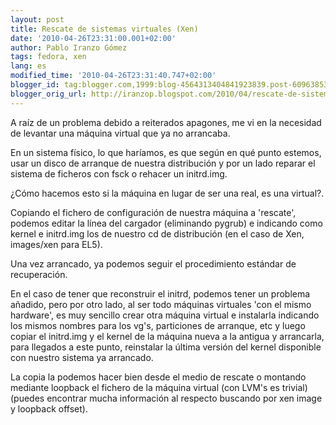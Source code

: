 ```yaml
---
layout: post
title: Rescate de sistemas virtuales (Xen)
date: '2010-04-26T23:31:00.001+02:00'
author: Pablo Iranzo Gómez
tags: fedora, xen
lang: es
modified_time: '2010-04-26T23:31:40.747+02:00'
blogger_id: tag:blogger.com,1999:blog-4564313404841923839.post-6096385341740071760
blogger_orig_url: http://iranzop.blogspot.com/2010/04/rescate-de-sistemas-virtuales-xen.html
---
```


A raíz de un problema debido a reiterados apagones, me vi en la necesidad de
levantar una máquina virtual que ya no arrancaba.

En un sistema físico, lo que haríamos, es que según en qué punto estemos,
usar un disco de arranque de nuestra distribución y por un lado reparar el
sistema de ficheros con fsck o rehacer un initrd.img.

¿Cómo hacemos esto si la máquina en lugar de ser una real, es una virtual?.

Copiando el fichero de configuración de nuestra máquina a 'rescate', podemos
editar la línea del cargador (eliminando pygrub) e indicando como kernel e
initrd.img los de nuestro cd de distribución (en el caso de Xen, images/xen
para EL5).

Una vez arrancado, ya podemos seguir el procedimiento estándar de
recuperación.

En el caso de tener que reconstruir el initrd, podemos tener un problema
añadido, pero por otro lado, al ser todo máquinas virtuales 'con el mismo
hardware', es muy sencillo crear otra máquina virtual e instalarla indicando
los mismos nombres para los vg's, particiones de arranque, etc y luego
copiar el initrd.img y el kernel de la máquina nueva a la antigua y
arrancarla, para llegados a este punto, reinstalar la última versión del
kernel disponible con nuestro sistema ya arrancado.

La copia la podemos hacer bien desde el medio de rescate o montando mediante
loopback el fichero de la máquina virtual (con LVM's es trivial) (puedes
encontrar mucha información al respecto buscando por xen image y loopback
offset).
